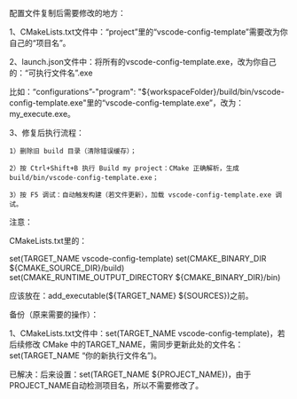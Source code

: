 配置文件复制后需要修改的地方：

1、CMakeLists.txt文件中：“project”里的“vscode-config-template”需要改为你自己的“项目名”。

2、launch.json文件中：将所有的vscode-config-template.exe，改为你自己的：“可执行文件名”.exe

比如：“configurations”-"program": "${workspaceFolder}/build/bin/vscode-config-template.exe"里的“vscode-config-template.exe”，改为：my_execute.exe。

3、修复后执行流程：

    1）删除旧 build 目录（清除错误缓存）；

    2）按 Ctrl+Shift+B 执行 Build my project：CMake 正确解析，生成 build/bin/vscode-config-template.exe；

    3）按 F5 调试：自动触发构建（若文件更新），加载 vscode-config-template.exe 调试。


注意：

CMakeLists.txt里的：

set(TARGET_NAME vscode-config-template)
set(CMAKE_BINARY_DIR ${CMAKE_SOURCE_DIR}/build)
set(CMAKE_RUNTIME_OUTPUT_DIRECTORY ${CMAKE_BINARY_DIR}/bin)

应该放在：add_executable(${TARGET_NAME} ${SOURCES})之前。

备份（原来需要的操作）：

1、CMakeLists.txt文件中：set(TARGET_NAME vscode-config-template)，若后续修改 CMake 中的TARGET_NAME，需同步更新此处的文件名：set(TARGET_NAME “你的新执行文件名”)。

已解决：后来设置：set(TARGET_NAME ${PROJECT_NAME})，由于PROJECT_NAME自动检测项目名，所以不需要修改了。